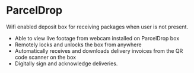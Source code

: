 # ParcelDrop
Wifi enabled deposit box for receiving packages when user is not present. 

- Able to view live footage from webcam installed on ParcelDrop box
- Remotely locks and unlocks the box from anywhere
- Automatically receives and downloads delivery invoices from the QR code scanner on the box
- Digitally sign and acknowledge deliveries.
